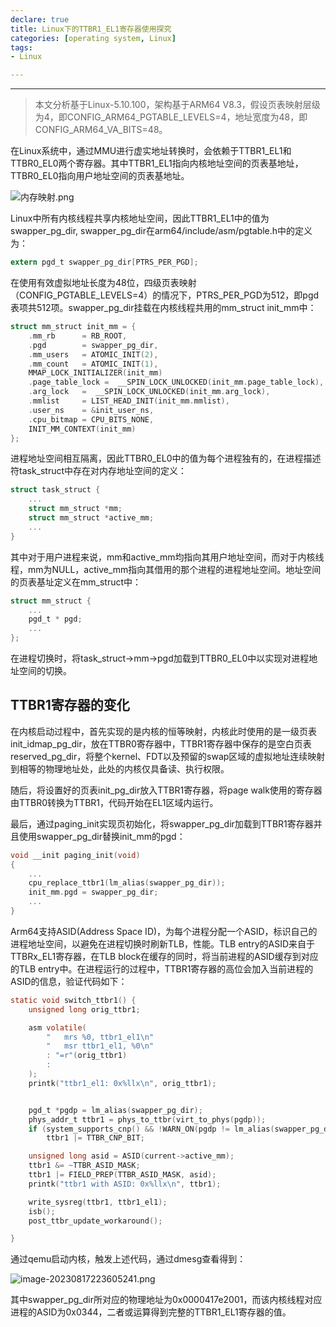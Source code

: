 ```yaml
---
declare: true
title: Linux下的TTBR1_EL1寄存器使用探究
categories: [operating system, Linux]
tags:
- Linux 

---
```


---

> 本文分析基于Linux-5.10.100，架构基于ARM64 V8.3，假设页表映射层级为4，即CONFIG_ARM64_PGTABLE_LEVELS=4，地址宽度为48，即CONFIG_ARM64_VA_BITS=48。

在Linux系统中，通过MMU进行虚实地址转换时，会依赖于TTBR1_EL1和TTBR0_EL0两个寄存器。其中TTBR1_EL1指向内核地址空间的页表基地址，TTBR0_EL0指向用户地址空间的页表基地址。

![内存映射.png](https://s2.loli.net/2023/08/17/3AEkV2GotwMnL8h.png)

Linux中所有内核线程共享内核地址空间，因此TTBR1_EL1中的值为swapper_pg_dir, swapper_pg_dir在arm64/include/asm/pgtable.h中的定义为：

```C
extern pgd_t swapper_pg_dir[PTRS_PER_PGD];
```

在使用有效虚拟地址长度为48位，四级页表映射（CONFIG_PGTABLE_LEVELS=4）的情况下，PTRS_PER_PGD为512，即pgd表项共512项。swapper_pg_dir挂载在内核线程共用的mm_struct init_mm中：

```C
struct mm_struct init_mm = {
	.mm_rb		= RB_ROOT,
	.pgd		= swapper_pg_dir,
	.mm_users	= ATOMIC_INIT(2),
	.mm_count	= ATOMIC_INIT(1),
	MMAP_LOCK_INITIALIZER(init_mm)
	.page_table_lock =  __SPIN_LOCK_UNLOCKED(init_mm.page_table_lock),
	.arg_lock	=  __SPIN_LOCK_UNLOCKED(init_mm.arg_lock),
	.mmlist		= LIST_HEAD_INIT(init_mm.mmlist),
	.user_ns	= &init_user_ns,
	.cpu_bitmap	= CPU_BITS_NONE,
	INIT_MM_CONTEXT(init_mm)
};
```

进程地址空间相互隔离，因此TTBR0_EL0中的值为每个进程独有的，在进程描述符task_struct中存在对内存地址空间的定义：

```C
struct task_struct {
    ...
    struct mm_struct *mm;
    struct mm_struct *active_mm;
    ...
}
```

其中对于用户进程来说，mm和active_mm均指向其用户地址空间，而对于内核线程，mm为NULL，active_mm指向其借用的那个进程的进程地址空间。地址空间的页表基址定义在mm_struct中：

```C
struct mm_struct {
  	...
  	pgd_t * pgd;
    ...
};
```

在进程切换时，将task_struct->mm->pgd加载到TTBR0_EL0中以实现对进程地址空间的切换。

## TTBR1寄存器的变化

在内核启动过程中，首先实现的是内核的恒等映射，内核此时使用的是一级页表init_idmap_pg_dir，放在TTBR0寄存器中，TTBR1寄存器中保存的是空白页表reserved_pg_dir，将整个kernel、FDT以及预留的swap区域的虚拟地址连续映射到相等的物理地址处，此处的内核仅具备读、执行权限。

随后，将设置好的页表init_pg_dir放入TTBR1寄存器，将page walk使用的寄存器由TTBR0转换为TTBR1，代码开始在EL1区域内运行。

最后，通过paging_init实现页初始化，将swapper_pg_dir加载到TTBR1寄存器并且使用swapper_pg_dir替换init_mm的pgd：

```c
void __init paging_init(void)
{
	...
	cpu_replace_ttbr1(lm_alias(swapper_pg_dir));
	init_mm.pgd = swapper_pg_dir;
	...
}
```

Arm64支持ASID(Address Space ID)，为每个进程分配一个ASID，标识自己的进程地址空间，以避免在进程切换时刷新TLB，性能。TLB entry的ASID来自于TTBRx_EL1寄存器，在TLB block在缓存的同时，将当前进程的ASID缓存到对应的TLB entry中。在进程运行的过程中，TTBR1寄存器的高位会加入当前进程的ASID的信息，验证代码如下：

```C
static void switch_ttbr1() {
	unsigned long orig_ttbr1;

    asm volatile(
		"	mrs %0, ttbr1_el1\n"
		"	msr ttbr1_el1, %0\n"
		: "=r"(orig_ttbr1)
		: 
	);
	printk("ttbr1_el1: 0x%llx\n", orig_ttbr1);


	pgd_t *pgdp = lm_alias(swapper_pg_dir);
	phys_addr_t ttbr1 = phys_to_ttbr(virt_to_phys(pgdp));
	if (system_supports_cnp() && !WARN_ON(pgdp != lm_alias(swapper_pg_dir)))
		ttbr1 |= TTBR_CNP_BIT;

	unsigned long asid = ASID(current->active_mm);
	ttbr1 &= ~TTBR_ASID_MASK;
	ttbr1 |= FIELD_PREP(TTBR_ASID_MASK, asid);
	printk("ttbr1 with ASID: 0x%llx\n", ttbr1);

	write_sysreg(ttbr1, ttbr1_el1);
	isb();
	post_ttbr_update_workaround();

}
```

通过qemu启动内核，触发上述代码，通过dmesg查看得到：

![image-20230817223605241.png](https://s2.loli.net/2023/08/17/LQGgNuZhW3M1nFt.png)

其中swapper_pg_dir所对应的物理地址为0x0000417e2001，而该内核线程对应进程的ASID为0x0344，二者或运算得到完整的TTBR1_EL1寄存器的值。